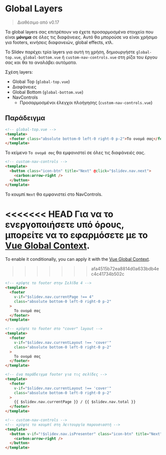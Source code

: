 # Global Layers

> Διαθέσιμο από v0.17

Τα global layers σας επιτρέπουν να έχετε προσαρμοσμένα στοιχεία που είναι **μόνιμα** σε όλες τις διαφάνειες. Αυτό θα μπορούσε να είναι χρήσιμο για footers, κινήσεις διαφανειών, global effects, κτλ.

Το Slidev παρέχει τρία layers για αυτή τη χρήση, δημιουργήστε `global-top.vue`, `global-bottom.vue` ή `custom-nav-controls.vue` στη ρίζα του έργου σας και θα το αναλάβει αυτόματα.

Σχέση layers:

- Global Top (`global-top.vue`)
- Διαφάνειες
- Global Bottom (`global-bottom.vue`)
- NavControls
  - Προσαρμοσμένοι έλεγχοι πλοήγησης (`custom-nav-controls.vue`)

## Παράδειγμα

```html
<!-- global-top.vue -->
<template>
  <footer class="absolute bottom-0 left-0 right-0 p-2">Το ονομά σας</footer>
</template>
```

Το κείμενο `Το ονομά σας` θα εμφανιστεί σε όλες τις διαφάνειές σας.

```html
<!-- custom-nav-controls -->
<template>
  <button class="icon-btn" title="Next" @click="$slidev.nav.next">
    <carbon:arrow-right />
  </button>
</template>
```

Το κουμπί  `Next` θα εμφανιστεί στο NavControls.

<<<<<<< HEAD
Για να το ενεργοποιήσετε υπό όρους, μπορείτε να το εφαρμόσετε με το [Vue Global Context](/custom/vue-context).
=======
To enable it conditionally, you can apply it with the [Vue Global Context](/custom/vue-context).
>>>>>>> afa4515b72ea8814d0a633bdb4ec4c41734b502c

```html
<!-- κρύψτε το footer στην Σελίδα 4 -->
<template>
  <footer
    v-if="$slidev.nav.currentPage !== 4"
    class="absolute bottom-0 left-0 right-0 p-2"
  >
    Το ονομά σας
  </footer>
</template>
```

```html
<!-- κρύψτε το footer στο "cover" layout -->
<template>
  <footer
    v-if="$slidev.nav.currentLayout !== 'cover'"
    class="absolute bottom-0 left-0 right-0 p-2"
  >
    Το ονομά σας
  </footer>
</template>
```

```html
<!-- ένα παράδειγμα footer για τις σελίδες -->
<template>
  <footer
    v-if="$slidev.nav.currentLayout !== 'cover'"
    class="absolute bottom-0 left-0 right-0 p-2"
  >
    {{ $slidev.nav.currentPage }} / {{ $slidev.nav.total }}
  </footer>
</template>
```

```html
<!-- custom-nav-controls -->
<!-- κρύψτε το κουμπί στη λειτουργία παρουσιαστή -->
<template>
  <button v-if="!$slidev.nav.isPresenter" class="icon-btn" title="Next" @click="$slidev.nav.next">
    <carbon:arrow-right />
  </button>
</template>
```
